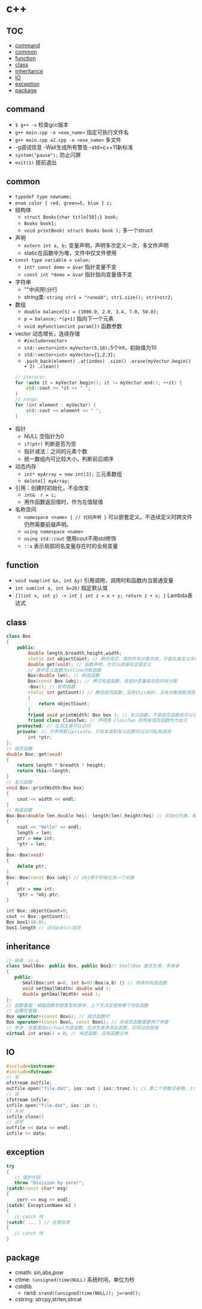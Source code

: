 # c++

## TOC
- [command](#command)
- [common](#common)
- [function](#function)
- [class](#class)
- [inheritance](#inheritance)
- [IO](#IO)
- [exception](#exception)
- [package](#package)


## command
- `$ g++ -v` 检查gcc版本
- `g++ main.cpp -o <exe_name>` 指定可执行文件名
- `g++ main.cpp a2.cpp -o <exe_name>` 多文件
- -g调试信息 -Wall生成所有警告 -std=c++11新标准
- `system("pause");` 防止闪屏
- `exit(1)` 提前退出

## common
- `typedef type newname;`
- `enum color { red, green=5, blue } c;`
- 结构体
    - `struct Books{char title[50];} book;`
    - `Books book1;`
    - `void printBook( struct Books book );` 多一个struct
- 声明
    - `extern int a, b;` 变量声明，声明多次定义一次，多文件声明
    - static在函数中为堆，文件中仅文件使用
- `const type variable = value;`
    - `int* const demo = &var` 指针变量不变
    - `const int *demo = &var` 指针指向变量值不变
- 字符串
    - ""中间用\分行
    - string类: `string str1 = "runoob"; str1.size(); str1+str2;`
- 数组
    - `double balance[5] = {1000.0, 2.0, 3.4, 7.0, 50.0};`
    - `p = balance; *(p+1)` 指向下一个元素
    - `void myFunction(int param[])` 函数参数
- vector 动态增长，连续存储
    - `#include<vector>`
    - `std::vector<int> myVector(5,10);`5个int，初始值为10
    - `std::vector<int> myVector={1,2,3};`
    - `.push_back(element) .at(index) .size() .erase(myVector.begin() + 2) .clean()`
    ```cpp
    // iterator
    for (auto it = myVector.begin(); it != myVector.end(); ++it) {
        std::cout << *it << " ";
    }
    // range
    for (int element : myVector) {
        std::cout << element << " ";
    }
    ```
- 指针
    - NULL 空指针为0
    - `if(ptr)` 判断是否为空
    - 指针减法：之间的元素个数
    - 统一数组内可比较大小，判断前后顺序
- 动态内存
    - `int* myArray = new int[3];` 三元素数组
    - `delete[] myArray;`
- 引用：创建时初始化，不会改变
    - `int&  r = i;`
    - 用作函数返回值时，作为左值赋值
- 名称空间
    - `namespace <name> { // 代码声明 }` 可以嵌套定义。不连续定义时跨文件仍然需要前缀声明。
    - `using namespace <name>`
    - `using std::cout` 使用cout不用std修饰
    - `::a` 表示局部同名变量存在时的全局变量

## function
- `void swap(int &x, int &y)` 引用调用，调用时和函数内当普通变量
- `int sum(int a, int b=20)` 指定默认值
- `[](int x, int y) -> int { int z = x + y; return z + x; }` Lambda表达式

## class
```cpp
class Box
{
    public:
        double length,breadth,height,width;
        static int objectCount; // 静态成员，类的所有对象共用，不能在类定义中初始化
        double get(void); // 函数声明，也可以直接在这里定义
        // 类中定义函数为inline内联函数
        Box(double len); // 构造函数
        Box(const Box &obj); // 拷贝构造函数，有指针变量或动态内存分配
        ~Box(); // 析构函数
        static int getCount() // 静态成员函数，没有this指针，没有对象就能调用，可访问其他静态成员
        {
            return objectCount;
        }
        friend void printWidth( Box box ); // 友元函数，不是成员函数但可以访问protected和private，没有this指针
        friend class ClassTwo; // 声明类 ClassTwo 的所有成员函数作为友元
    protected: // 在派生类可以访问
    private: // 不声明默认private。只有本类和友元函数可以访问私有成员
        int *ptr;
};
// 成员函数
double Box::get(void)
{
    return length * breadth * height;
    return this->length;
}
// 友元函数
void Box::printWidth(Box box)
{
    cout << width << endl;
}
// 构造函数
Box:Box(double len,double hei): length(len),height(hei) // 初始化列表，替代函数内的初始化赋值
{
    cout << "Hello" << endl;
    length = len;
    ptr = new int;
    *ptr = len;
}
Box:~Box(void)
{
    delete ptr;
}
Box::Box(const Box &obj) // obj用于初始化另一个对象
{
    ptr = new int;
    *ptr = *obj.ptr;
}

int Box::objectCount=0;
cout << Box::getCount();
Box box1(10.0);
box1.length // 访问public成员
```

## inheritance
```cpp
// 继承：is-a
class SmallBox: public Box, public Box2// SmallBox 是派生类，多继承
{
   public:
      SmallBox(int a=0, int b=0):Box(a,b) {} // 继承的构造函数
      void setSmallWidth( double wid );
      double getSmallWidth( void );
};
// 函数重载：根据函数参数类型和顺序，上下文决定使用哪个同名函数
// 运算符重载
Box operator+(const Box&); // 成员函数时
Box operator+(const Box&, const Box&); // 非成员函数需要两个参数
// 多态：在基类加virtual为虚函数，在派生类多态此函数，实现动态链接
virtual int area() = 0; // 纯虚函数，没有函数主体
```

## IO
```cpp
#include<iostream>
#include<fstream>
// 写
ofstream outfile;
outfile.open("file.dat", ios::out | ios::trunc ); // 第二个参数可省略: trunc清除再写 ios::app追加
// 读
ifstream infile;
infile.open("file.dat", ios::in );
// 关闭
infile.close()
// 读写
outfile << data << endl;
infile >> data;
```

## exception
```cpp
try
{
   // 保护代码
   throw "Division by zero!";
}catch(const char* msg)
{
    cerr << msg << endl;
}catch( ExceptionName e2 )
{
   // catch 块
}catch( ... ) // 任意异常
{
   // catch 块
}
```

## package
- cmath: sin,abs,pow
- ctime: `(unsigned)time(NULL)` 系统时间，单位为秒
- cstdlib
    - rand: `srand((unsigned)time(NULL)); j=rand();`
- cstring: strcpy,strlen,strcat

